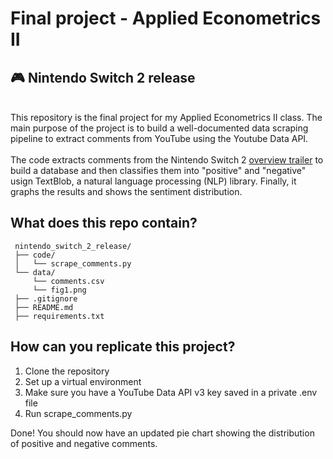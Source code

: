 # Final project - Applied Econometrics II
## :video_game: Nintendo Switch 2 release
\
This repository is the final project for my Applied Econometrics II class.
The main purpose of the project is to build a well-documented data scraping pipeline to extract comments from YouTube using the Youtube Data API. 
\
\
The code extracts comments from the Nintendo Switch 2 [overview trailer](https://www.youtube.com/watch?v=9flte56erE8) to build a database and then classifies them into "positive" and "negative" usign TextBlob, a natural language processing (NLP) library. Finally, it graphs the results and shows the sentiment distribution.


## What does this repo contain?
 ```
  nintendo_switch_2_release/
  ├── code/
  │   └── scrape_comments.py    
  └── data/
      └── comments.csv
      └── fig1.png
  ├── .gitignore
  ├── README.md
  ├── requirements.txt         
  ```

## How can you replicate this project?
1. Clone the repository
2. Set up a virtual environment
3. Make sure you have a YouTube Data API v3 key saved in a private .env file 
4. Run scrape_comments.py

Done! You should now have an updated pie chart showing the distribution of positive and negative comments.
